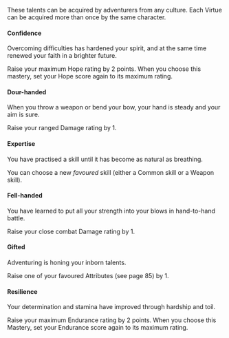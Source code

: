 These talents can be acquired by adventurers from any
culture. Each Virtue can be acquired more than once by
the same character.


#### Confidence
Overcoming difficulties has hardened your spirit, and at
the same time renewed your faith in a brighter future.

Raise your maximum Hope rating by 2 points. When
you choose this mastery, set your Hope score again to its
maximum rating.

#### Dour-handed
When you throw a weapon or bend your bow, your hand
is steady and your aim is sure.

Raise your ranged Damage rating by 1.

#### Expertise
You have practised a skill until it has become as natural
as breathing.

You can choose a new _favoured_ skill (either a Common
skill or a Weapon skill).

#### Fell-handed
You have learned to put all your strength into your blows
in hand-to-hand battle.

Raise your close combat Damage rating by 1.

#### Gifted
Adventuring is honing your inborn talents.

Raise one of your favoured Attributes (see page 85) by 1.

#### Resilience
Your determination and stamina have improved through
hardship and toil.

Raise your maximum Endurance rating by 2 points. When
you choose this Mastery, set your Endurance score again
to its maximum rating.
